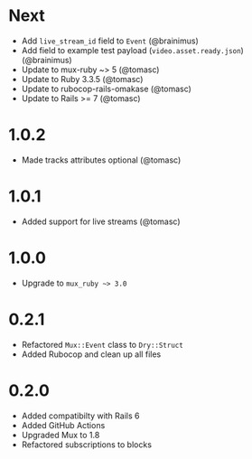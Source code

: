 # Next

- Add `live_stream_id` field to `Event` (@brainimus)
- Add field to example test payload (`video.asset.ready.json`) (@brainimus)
- Update to mux-ruby ~> 5 (@tomasc)
- Update to Ruby 3.3.5 (@tomasc)
- Update to rubocop-rails-omakase (@tomasc)
- Update to Rails >= 7 (@tomasc)

# 1.0.2

- Made tracks attributes optional (@tomasc)

# 1.0.1

- Added support for live streams (@tomasc)

# 1.0.0

- Upgrade to `mux_ruby ~> 3.0`

# 0.2.1

- Refactored `Mux::Event` class to `Dry::Struct`
- Added Rubocop and clean up all files

# 0.2.0

- Added compatibilty with Rails 6
- Added GitHub Actions
- Upgraded Mux to 1.8
- Refactored subscriptions to blocks
